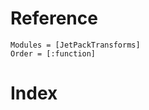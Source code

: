 # Reference

```@autodocs
Modules = [JetPackTransforms]
Order = [:function]
```

# Index
```@index
```